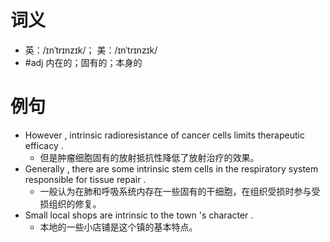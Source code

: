 # 词义
- 英：/ɪnˈtrɪnzɪk/； 美：/ɪnˈtrɪnzɪk/
- #adj 内在的；固有的；本身的
# 例句
- However , intrinsic radioresistance of cancer cells limits therapeutic efficacy .
	- 但是肿瘤细胞固有的放射抵抗性降低了放射治疗的效果。
- Generally , there are some intrinsic stem cells in the respiratory system responsible for tissue repair .
	- 一般认为在肺和呼吸系统内存在一些固有的干细胞，在组织受损时参与受损组织的修复。
- Small local shops are intrinsic to the town 's character .
	- 本地的一些小店铺是这个镇的基本特点。
